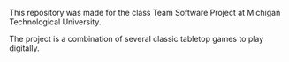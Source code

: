 This repository was made for the class Team Software Project at Michigan Technological University.

The project is a combination of several classic tabletop games to play digitally.
